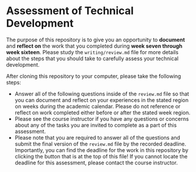 # Assessment of Technical Development

The purpose of this repository is to give you an opportunity to **document**
and **reflect on** the work that you completed during **week seven through week
sixteen**. Please study the `writing/review.md` file for more details about the
steps that you should take to carefully assess your technical development.

After cloning this repository to your computer, please take the following steps:

- Answer all of the following questions inside of the `review.md` file so that
you can document and reflect on your experiences in the stated region on weeks
during the academic calendar. Please do not reference or reflect on work
completed either before or after the stated week region.
- Please see the course instructor if you have any questions or concerns about
any of the tasks you are invited to complete as a part of this assessment.
- Please note that you are required to answer all of the questions and submit
the final version of the `review.md` file by the recorded deadline.
Importantly, you can find the deadline for the work in this repository by
clicking the button that is at the top of this file! If you cannot locate the
deadline for this assessment, please contact the course instructor.
